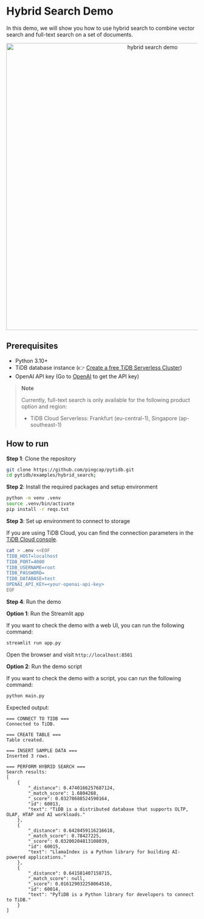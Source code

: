 # Hybrid Search Demo

In this demo, we will show you how to use hybrid search to combine vector search and full-text search on a set of documents.

<p align="center">
    <img src="https://github.com/user-attachments/assets/8caf22dc-d01e-470f-a7be-4656ba3ce3b2" alt="hybrid search demo" width="754"/>
</p>

## Prerequisites

* Python 3.10+
* TiDB database instance (👉 [Create a free TiDB Serverless Cluster](https://tidbcloud.com/free-trial))
* OpenAI API key (Go to [OpenAI](https://platform.openai.com/api-keys) to get the API key)

> **Note**
> 
> Currently, full-text search is only available for the following product option and region:
>
> - TiDB Cloud Serverless: Frankfurt (eu-central-1), Singapore (ap-southeast-1)

## How to run

**Step 1**: Clone the repository

```bash
git clone https://github.com/pingcap/pytidb.git
cd pytidb/examples/hybrid_search;
```

**Step 2**: Install the required packages and setup environment

```bash
python -m venv .venv
source .venv/bin/activate
pip install -r reqs.txt
```

**Step 3**: Set up environment to connect to storage

If you are using TiDB Cloud, you can find the connection parameters in the [TiDB Cloud console](https://tidbcloud.com/).

```bash
cat > .env <<EOF
TIDB_HOST=localhost
TIDB_PORT=4000
TIDB_USERNAME=root
TIDB_PASSWORD=
TIDB_DATABASE=test
OPENAI_API_KEY=<your-openai-api-key>
EOF
```

**Step 4**: Run the demo

**Option 1**: Run the Streamlit app

If you want to check the demo with a web UI, you can run the following command:

```bash
streamlit run app.py
```

Open the browser and visit `http://localhost:8501`

**Option 2**: Run the demo script

If you want to check the demo with a script, you can run the following command:

```bash
python main.py
```

Expected output:

```
=== CONNECT TO TIDB ===
Connected to TiDB.

=== CREATE TABLE ===
Table created.

=== INSERT SAMPLE DATA ===
Inserted 3 rows.

=== PERFORM HYBRID SEARCH ===
Search results:
[
    {
        "_distance": 0.4740166257687124,
        "_match_score": 1.6804268,
        "_score": 0.03278688524590164,
        "id": 60013,
        "text": "TiDB is a distributed database that supports OLTP, OLAP, HTAP and AI workloads."
    },
    {
        "_distance": 0.6428459116216618,
        "_match_score": 0.78427225,
        "_score": 0.03200204813108039,
        "id": 60015,
        "text": "LlamaIndex is a Python library for building AI-powered applications."
    },
    {
        "_distance": 0.641581407158715,
        "_match_score": null,
        "_score": 0.016129032258064516,
        "id": 60014,
        "text": "PyTiDB is a Python library for developers to connect to TiDB."
    }
]
```

